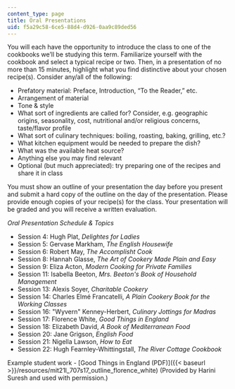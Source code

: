 ```yaml
---
content_type: page
title: Oral Presentations
uid: f5a29c58-6ce5-88d4-d926-0aa9c89ded56
---
```


You will each have the opportunity to introduce the class to one of the cookbooks we’ll be studying this term. Familiarize yourself with the cookbook and select a typical recipe or two. Then, in a presentation of no more than 15 minutes, highlight what you find distinctive about your chosen recipe(s). Consider any/all of the following:

*   Prefatory material: Preface, Introduction, “To the Reader,” etc.
*   Arrangement of material
*   Tone & style
*   What sort of ingredients are called for? Consider, e.g. geographic origins, seasonality, cost, nutritional and/or religious concerns, taste/flavor profile
*   What sort of culinary techniques: boiling, roasting, baking, grilling, etc.?
*   What kitchen equipment would be needed to prepare the dish?
*   What was the available heat source?
*   Anything else you may find relevant
*   Optional (but much appreciated): try preparing one of the recipes and share it in class

You must show an outline of your presentation the day before you present and submit a hard copy of the outline on the day of the presentation. Please provide enough copies of your recipe(s) for the class. Your presentation will be graded and you will receive a written evaluation.

_Oral Presentation Schedule & Topics_

*   Session 4: Hugh Plat, _Delightes for Ladies_
*   Session 5: Gervase Markham, _The English Housewife_
*   Session 6: Robert May, _The Accomplisht Cook_
*   Session 8: Hannah Glasse, _The Art of Cookery Made Plain and Easy_
*   Session 9: Eliza Acton, _Modern Cooking for Private Families_
*   Session 11: Isabella Beeton, _Mrs. Beeton's Book of Household Management_
*   Session 13: Alexis Soyer, _Charitable Cookery_
*   Session 14: Charles Elmé Francatelli, _A Plain Cookery Book for the Working Classes_
*   Session 16: "Wyvern" Kenney-Herbert, _Culinary Jottings for Madras_
*   Session 17: Florence White, _Good Things in England_
*   Session 18: Elizabeth David, _A Book of Mediterranean Food_
*   Session 20: Jane Grigson, _English Food_
*   Session 21: Nigella Lawson, _How to Eat_
*   Session 22: Hugh Fearnley-Whittingstall, _The River Cottage Cookbook_

Example student work - [Good Things in England (PDF)]({{< baseurl >}}/resources/mit21l_707s17_outline_florence_white) (Provided by Harini Suresh and used with permission.)